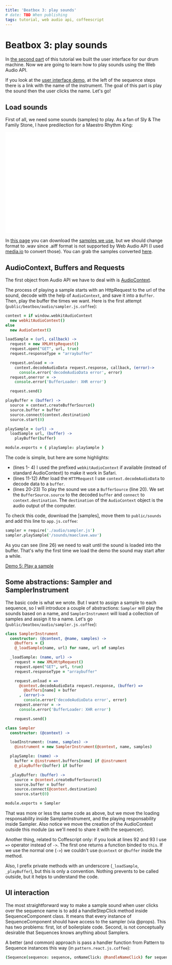 ```yaml
---
title: 'Beatbox 3: play sounds'
# date: TBD When publishing
tags: tutorial, web audio api, coffeescript
---
```


# Beatbox 3: play sounds

In [the second part](/2014/11/02/beatbox-2-create-the-user-interface-with-react-js.html) of this tutorial we built the user interface for our drum machine. Now we are going to learn how to play sounds using the Web Audio API.

If you look at the [user interface demo](), at the left of the sequence steps there is a link with the name of the instrument. The goal of this part is play the sound then the user clicks the name. Let's go!

## Load sounds

First of all, we need some sounds (samples) to play. As a fan of Sly & The Family Stone, I have predilection for a Maestro Rhythm King:

<iframe width="420" height="315" src="//www.youtube.com/embed/gjFj2mkFYsc" frameborder="0" allowfullscreen></iframe>

In [this page](http://www.submodern.com/slowburn/?p=736) you can download the [samples we use](http://www.submodern.com/slowburn/wp-content/uploads/2007/09/maestrosamples.zip), but we should change format to .wav since .aiff format is not supported by Web Audio API (I used [media.io](http://media.io) to convert those). You can grab the samples converted [here]().

## AudioContext, Buffers and Requests

The first object from Audio API we have to deal with is [AudioContext](https://developer.mozilla.org/en-US/docs/Web/API/AudioContext).  

The process of playing a sample starts with an HttpRequest to the url of the sound, decode with the help of `AudioContext`, and save it into a `Buffer`. Then, play the buffer the times we want. Here is the first attempt (`public/beatbox/audio/sampler.js.coffee`):

~~~coffee
context = if window.webkitAudioContext
  new webkitAudioContext()
else
  new AudioContext()

loadSample = (url, callback) ->
  request = new XMLHttpRequest()
  request.open("GET", url, true)
  request.responseType = "arraybuffer"

  request.onload = ->
    context.decodeAudioData request.response, callback, (error)->
      console.error('decodeAudioData error', error)
  request.onerror = ->
    console.error('BufferLoader: XHR error')

  request.send()

playBuffer = (buffer) ->
  source = context.createBufferSource()
  source.buffer = buffer
  source.connect(context.destination)
  source.start(0)

playSample = (url) ->
  loadSample url, (buffer) ->
    playBuffer(buffer)

module.exports = { playSample: playSample }
~~~

The code is simple, but here are some highlights:

- (lines 1- 4) I used the prefixed `webkitAudioContext` if available (instead of standard AudioContext) to make it work in Safari.
- (lines 11-12) After load the `HTTPRequest` I use `context.decodeAudioData` to decode data to a `buffer`.
- (lines 20-23) To play the sound we use a `BufferSource` (line 20). We set the `BufferSource.source` to the decoded `buffer` and `connect` to `context.destination`. The `destination` of the `AudioContext` object is the audio output of the computer.

To check this code, download the [samples], move them to `public/sounds` and add this line to `app.js.coffee`:

~~~coffee
sampler = require('./audio/sampler.js')
sampler.playSample('/sounds/maeclave.wav')
~~~

As you can see (line 26) we need to wait until the sound is loaded into the buffer. That's why the first time we load the demo the sound may start after a while.

[Demo 5: Play a sample](/beatbox-demo/play-sample/index.html)


## Some abstractions: Sampler and SamplerInstrument

The basic code is what we wrote. But I want to assign a sample to each sequence, so I will introduce a couple of abstractions: `Sampler` will play the sounds based on a name, and `SamplerInstrument` will load a collection of samples and assign it to a name. Let's go (`public/beatbox/audio/sampler.js.coffee`):

~~~coffee
class SamplerInstrument
  constructor: (@context, @name, samples) ->
    @buffers = {}
    @_loadSample(name, url) for name, url of samples

  _loadSample: (name, url) ->
    request = new XMLHttpRequest()
    request.open("GET", url, true)
    request.responseType = "arraybuffer"

    request.onload = =>
      @context.decodeAudioData request.response, (buffer) =>
        @buffers[name] = buffer
      , (error)->
        console.error('decodeAudioData error', error)
    request.onerror = ->
      console.error('BufferLoader: XHR error')

    request.send()

class Sampler
  constructor: (@context) ->

  loadInstrument: (name, samples) ->
    @instrument = new SamplerInstrument(@context, name, samples)

  playSample: (name) ->
    buffer = @instrument.buffers[name] if @instrument
    @_playBuffer(buffer) if buffer

  _playBuffer: (buffer) ->
    source = @context.createBufferSource()
    source.buffer = buffer
    source.connect(@context.destination)
    source.start(0)

module.exports = Sampler
~~~

That was more or less the same code as above, but we move the loading responsability inside SamplerInstrument, and the playing responsability inside Sampler. Also notice we move the creation of the AudioContext outside this module (as we'll need to share it with the sequencer).

Another thing, related to Coffescript only: if you look at lines 92 and 93 I use `=>` operator instead of `->`. The first one returns a function binded to `this`. If we use the normal one (`->`) we couldn't use `@context` or `@buffer` inside the method.

Also, I prefix private methods with an underscore (`_loadSample`, `_playBuffer`), but this is only a convention. Nothing prevents to be called outside, but it helps to understand the code.

## UI interaction

The most straightforward way to make a sample sound when user clicks over the sequence name is to add a handleStepClick method inside SequenceComponent class. It means that every instance of SequenceComponent should have access to the sampler (via @props). This has two problems: first, lot of boilerplate code. Second, is not conceptually desirable that Sequences knows anything about Samplers.

A better (and common) approach is pass a handler function from Pattern to Sequence instances this way (in `pattern.react.js.coffee`):

~~~coffee
(Sequence(sequence: sequence, onNameClick: @handleNameClick) for sequence in pattern.sequences)
~~~
